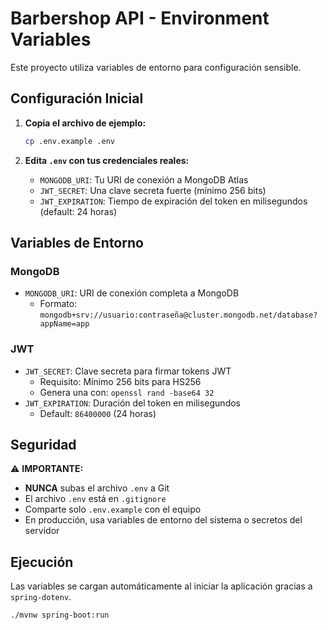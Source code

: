 # Barbershop API - Environment Variables

Este proyecto utiliza variables de entorno para configuración sensible.

## Configuración Inicial

1. **Copia el archivo de ejemplo:**
   ```bash
   cp .env.example .env
   ```

2. **Edita `.env` con tus credenciales reales:**
   - `MONGODB_URI`: Tu URI de conexión a MongoDB Atlas
   - `JWT_SECRET`: Una clave secreta fuerte (mínimo 256 bits)
   - `JWT_EXPIRATION`: Tiempo de expiración del token en milisegundos (default: 24 horas)

## Variables de Entorno

### MongoDB
- `MONGODB_URI`: URI de conexión completa a MongoDB
  - Formato: `mongodb+srv://usuario:contraseña@cluster.mongodb.net/database?appName=app`

### JWT
- `JWT_SECRET`: Clave secreta para firmar tokens JWT
  - Requisito: Mínimo 256 bits para HS256
  - Genera una con: `openssl rand -base64 32`
- `JWT_EXPIRATION`: Duración del token en milisegundos
  - Default: `86400000` (24 horas)

## Seguridad

⚠️ **IMPORTANTE:**
- **NUNCA** subas el archivo `.env` a Git
- El archivo `.env` está en `.gitignore`
- Comparte solo `.env.example` con el equipo
- En producción, usa variables de entorno del sistema o secretos del servidor

## Ejecución

Las variables se cargan automáticamente al iniciar la aplicación gracias a `spring-dotenv`.

```bash
./mvnw spring-boot:run
```
